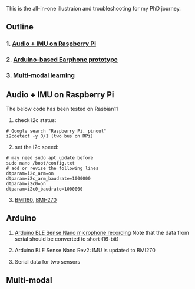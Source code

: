 This is the all-in-one illustraion and troubleshooting for my PhD journey.


## Outline
### 1. [Audio + IMU on Raspberry Pi](#Rpi)
### 2. [Arduino-based Earphone prototype](#earphone)
### 3. [Multi-modal learning](#multimodal)


## Audio + IMU on Raspberry Pi

<span id="Rpi">

The below code has been tested on Rasbian11
1. check i2c status: 
```
# Google search "Raspberry Pi, pinout"
i2cdetect -y 0/1 (two bus on RPi)
```
2. set the i2c speed: 
```
# may need sudo apt update before
sudo nano /boot/config.txt
# add or revise the following lines
dtparam=i2c_arm=on
dtparam=i2c_arm_baudrate=1000000
dtparam=i2c0=on
dtparam=i2c0_baudrate=1000000
```

3. [BMI160](https://github.com/lefuturiste/BMI160-i2c), [BMI-270](https://github.com/CoRoLab-Berlin/bmi270_python)

 </span>


 ## Arduino
<span id="earphone">

1. [Arduino BLE Sense Nano microphone recording](https://github.com/macca0612/Audio-based-classification-with-TinyML-on-embeddeddevice) Note that the data from serial should be converted to short (16-bit)

2. Arduino BLE Sense Nano Rev2: IMU is updated to BMI270

3. Serial data for two sensors

 </span>

 ## Multi-modal
 <span id="multimodal">

 </span>

